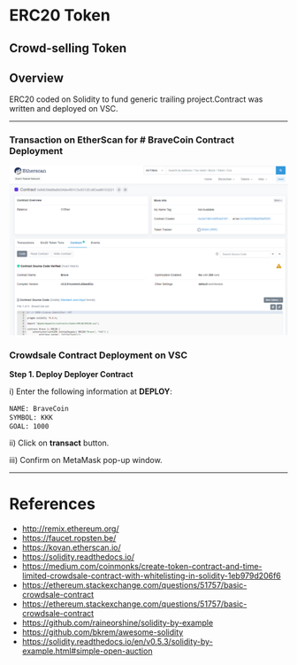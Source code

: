 # ERC20 Token
## Crowd-selling Token 

## **Overview**
ERC20 coded on Solidity to fund generic trailing project.Contract was written and deployed on VSC. 

---
### **Transaction on EtherScan for # BraveCoin Contract Deployment**
![Etherscan](image/contract_deployed_verif.PNG)
### **Crowdsale Contract Deployment on VSC**

**Step 1. Deploy  Deployer Contract**

i) Enter the following information at **DEPLOY**:
```
NAME: BraveCoin
SYMBOL: KKK
GOAL: 1000
```
ii) Click on **transact** button. 


iii) Confirm on MetaMask pop-up window.

---

# References
* http://remix.ethereum.org/
* https://faucet.ropsten.be/
* https://kovan.etherscan.io/
* https://solidity.readthedocs.io/
* https://medium.com/coinmonks/create-token-contract-and-time-limited-crowdsale-contract-with-whitelisting-in-solidity-1eb979d206f6
* https://ethereum.stackexchange.com/questions/51757/basic-crowdsale-contract
* https://ethereum.stackexchange.com/questions/51757/basic-crowdsale-contract
* https://github.com/raineorshine/solidity-by-example
* https://github.com/bkrem/awesome-solidity
* https://solidity.readthedocs.io/en/v0.5.3/solidity-by-example.html#simple-open-auction
